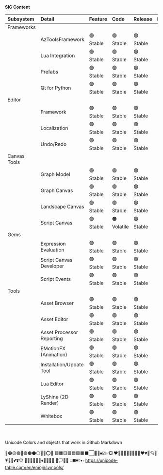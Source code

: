 
**SIG Content**

| Subsystem | Detail | Feature    | Code | Release | Link | Doc | 
|:---------|:-------------|:--------|:-------|:------------|:-----------:|:-------:|
|   Frameworks    ||||||| 
|           | AzToolsFramework | 🟢 Stable | 🟢 Stable | 🟢 Stable |||
|           | Lua Integration  | 🟢 Stable | 🟢 Stable | 🟢 Stable || [Doc](https://o3de.org/docs/user-guide/scripting/lua/) |
|           | Prefabs          | 🟢 Stable | 🟢 Stable | 🟢 Stable ||| 
|           | Qt for Python    | 🟢 Stable | 🟢 Stable | 🟢 Stable ||| 
|   Editor    ||||||| 
|           | Framework        | 🟢 Stable | 🟢 Stable | 🟢 Stable |||
|           | Localization     | 🟢 Stable | 🟢 Stable | 🟢 Stable |||
|           | Undo/Redo        | 🟢 Stable | 🟢 Stable | 🟢 Stable |||
|   Canvas Tools    ||||||| 
|           | Graph Model      | 🟢 Stable | 🟢 Stable   | 🟢 Stable |||
|           | Graph Canvas     | 🟢 Stable | 🟢 Stable   | 🟢 Stable ||| 
|           | Landscape Canvas | 🟢 Stable | 🟢 Stable   | 🟢 Stable ||| 
|           | Script Canvas    | 🟢 Stable | 🟠 Volatile | 🟢 Stable || [Doc](https://o3de.org/docs/user-guide/scripting/script-canvas/) |
|   Gems    ||||||| 
|           |   Expression Evaluation   | 🟢 Stable | 🟢 Stable | 🟢 Stable  ||| 
|           |   Script Canvas Developer | 🟢 Stable | 🟢 Stable | 🟢 Stable ||| 
|           |   Script Events           | 🟢 Stable | 🟢 Stable | 🟢 Stable || [Doc](https://o3de.org/docs/user-guide/scripting/script-events/) | 
|  Tools    ||||||| 
|           | Asset Browser              | 🟢 Stable | 🟢 Stable | 🟢 Stable ||| 
|           | Asset Editor               | 🟢 Stable | 🟢 Stable | 🟢 Stable ||| 
|           | Asset Processor Reporting  | 🟢 Stable | 🟢 Stable | 🟢 Stable |||
|           | EMotionFX (Animation)      | 🟢 Stable | 🟢 Stable | 🟢 Stable ||| 
|           | Installation/Update Tool   | 🟢 Stable | 🟢 Stable | 🟢 Stable ||| 
|           | Lua Editor                 | 🟢 Stable | 🟢 Stable | 🟢 Stable |||
|           | LyShine (2D Render)        | 🟢 Stable | 🟢 Stable | 🟢 Stable |||
|           | Whitebox                   | 🟢 Stable | 🟢 Stable | 🟢 Stable |||

<br/><br/>
Unicode Colors and objects that work in Github Markdown
<br/><br/>
🔴🟠🟡🟢🔵🟣🟤⚫⚪🔘🛑⭕❌
🟥🟧🟨🟩🟦🟪🟫⬛⬜🔲🔳⏹☑✅❎
❤️🧡💛💚💜💙🤎🖤🤍♥️💔💖💘💝💗💓💟💕❣️♡
🔺🔻🔷🔶🔹🔸♦💠💎💧🧊
🏴🏳🚩🏁
◻️◼️◾️◽️▪️▫️
https://unicode-table.com/en/emoji/symbols/